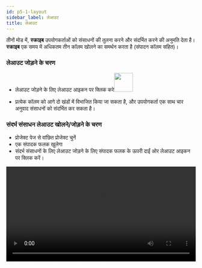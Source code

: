 ```yaml
---
id: p5-1-layout
sidebar_label: लेआउट
title: लेआउट
---
```


तीनों मोड में, **स्क्राइब** उपयोगकर्ताओं को संसाधनों की तुलना करने और संदर्भित करने की अनुमति देता है। **स्क्राइब** एक समय में अधिकतम तीन कॉलम खोलने का समर्थन करता है (संपादन कॉलम सहित)।

### लेआउट जोड़ने के चरण ###

- लेआउट जोड़ने के लिए लेआउट आइकन पर क्लिक करे<img src="/assets/newcolumn.png" width="50px" alt=""/>
  
- प्रत्येक कॉलम को आगे दो खंडों में विभाजित किया जा सकता है, और उपयोगकर्ता एक साथ चार अनुवाद संसाधनों को संदर्भित कर सकता है।

### संदर्भ संसाधन लेआउट खोलने/जोड़ने के चरण ###

- प्रोजेक्ट पेज से वांछित प्रोजेक्ट चुनें
- एक संपादक फलक खुलेगा
- संदर्भ संसाधनों के लिए लेआउट जोड़ने के लिए संपादक फलक के ऊपरी दाईं ओर लेआउट आइकन पर क्लिक करें।

<video controls src="/0.8.1/en-add-columns.mp4" width="100%" type="video/mov"/>


